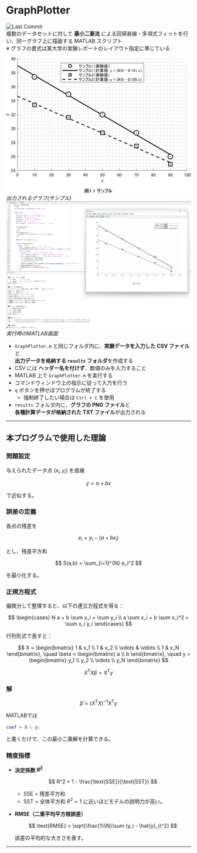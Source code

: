 # GraphPlotter
![Last Commit](https://img.shields.io/github/last-commit/97kuek/GraphPlotter?label=最終更新&style=flat-square)
<br>
複数のデータセットに対して **最小二乗法** による回帰直線・多項式フィットを行い、同一グラフ上に描画する MATLAB スクリプト 
<br>
※ グラフの書式は某大学の実験レポートのレイアウト指定に準じている

![出力されるグラフ(サンプル)](results/fit_図1_1_サンプル_20250822_104312.png)
<br>*出力されるグラフ(サンプル)*
![実行後画面](results/実行後画面(サンプル).png)
*実行時のMATLAB画面*
<br>
- `GraphPlotter.m` と同じフォルダ内に、**実験データを入力した CSV ファイル**と  
  **出力データを格納する `results` フォルダ**を作成する  
- CSV には **ヘッダー名を付けず**、数値のみを入力すること  
- MATLAB 上で `GraphPlotter.m` を実行する  
- コマンドウィンドウ上の指示に従って入力を行う  
- `q` ボタンを押せばプログラムが終了する  
  - 強制終了したい場合は `Ctrl + C` を使用  
- `results` フォルダ内に、**グラフの PNG ファイル**と  
  **各種計算データが格納された TXT ファイル**が出力される

---

## 本プログラムで使用した理論

### 問題設定

与えられたデータ点 $(x_i, y_i)$ を直線

$$
y = a + b x
$$

で近似する。

### 誤差の定義

各点の残差を

$$
e_i = y_i - (a + b x_i)
$$

とし、残差平方和

$$
S(a,b) = \sum_{i=1}^{N} e_i^2
$$

を最小化する。

### 正規方程式

偏微分して整理すると、以下の連立方程式を得る：

$$
\begin{cases}
N a + b \sum x_i = \sum y_i \\
a \sum x_i + b \sum x_i^2 = \sum x_i y_i
\end{cases}
$$

行列形式で表すと：

$$
X = \begin{bmatrix}
1 & x_1 \\
1 & x_2 \\
\vdots & \vdots \\
1 & x_N
\end{bmatrix},
\quad
\beta = \begin{bmatrix} a \\ b \end{bmatrix},
\quad
y = \begin{bmatrix} y_1 \\ y_2 \\ \vdots \\ y_N \end{bmatrix}
$$

$$
X^\mathsf{T} X \beta = X^\mathsf{T} y
$$

### 解

$$
\hat{\beta} = (X^\mathsf{T} X)^{-1} X^\mathsf{T} y
$$

MATLABでは

```matlab
coef = X \ y;
```

と書くだけで、この最小二乗解を計算できる。

### 精度指標

* **決定係数 $R^2$**

  $$
  R^2 = 1 - \frac{\text{SSE}}{\text{SST}}
  $$

  * SSE = 残差平方和
  * SST = 全体平方和
    $R^2=1$ に近いほどモデルの説明力が高い。

* **RMSE（二乗平均平方根誤差）**

  $$
  \text{RMSE} = \sqrt{\frac{1}{N}\sum (y_i - \hat{y}_i)^2}
  $$

  誤差の平均的な大きさを表す。

---
